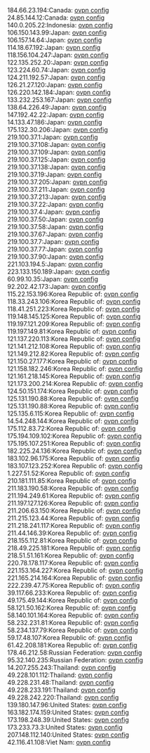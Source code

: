 184.66.23.194:Canada: [ovpn config](vpn/184_66_23_194.ovpn)  
24.85.144.12:Canada: [ovpn config](vpn/24_85_144_12.ovpn)  
140.0.205.22:Indonesia: [ovpn config](vpn/140_0_205_22.ovpn)  
106.150.143.99:Japan: [ovpn config](vpn/106_150_143_99.ovpn)  
106.157.14.64:Japan: [ovpn config](vpn/106_157_14_64.ovpn)  
114.18.67.192:Japan: [ovpn config](vpn/114_18_67_192.ovpn)  
118.156.104.247:Japan: [ovpn config](vpn/118_156_104_247.ovpn)  
122.135.252.20:Japan: [ovpn config](vpn/122_135_252_20.ovpn)  
123.224.60.74:Japan: [ovpn config](vpn/123_224_60_74.ovpn)  
124.211.192.57:Japan: [ovpn config](vpn/124_211_192_57.ovpn)  
126.21.27.120:Japan: [ovpn config](vpn/126_21_27_120.ovpn)  
126.220.142.184:Japan: [ovpn config](vpn/126_220_142_184.ovpn)  
133.232.253.167:Japan: [ovpn config](vpn/133_232_253_167.ovpn)  
138.64.226.49:Japan: [ovpn config](vpn/138_64_226_49.ovpn)  
147.192.42.22:Japan: [ovpn config](vpn/147_192_42_22.ovpn)  
14.133.47.186:Japan: [ovpn config](vpn/14_133_47_186.ovpn)  
175.132.30.206:Japan: [ovpn config](vpn/175_132_30_206.ovpn)  
219.100.37.1:Japan: [ovpn config](vpn/219_100_37_1.ovpn)  
219.100.37.108:Japan: [ovpn config](vpn/219_100_37_108.ovpn)  
219.100.37.109:Japan: [ovpn config](vpn/219_100_37_109.ovpn)  
219.100.37.125:Japan: [ovpn config](vpn/219_100_37_125.ovpn)  
219.100.37.138:Japan: [ovpn config](vpn/219_100_37_138.ovpn)  
219.100.37.19:Japan: [ovpn config](vpn/219_100_37_19.ovpn)  
219.100.37.205:Japan: [ovpn config](vpn/219_100_37_205.ovpn)  
219.100.37.211:Japan: [ovpn config](vpn/219_100_37_211.ovpn)  
219.100.37.213:Japan: [ovpn config](vpn/219_100_37_213.ovpn)  
219.100.37.22:Japan: [ovpn config](vpn/219_100_37_22.ovpn)  
219.100.37.4:Japan: [ovpn config](vpn/219_100_37_4.ovpn)  
219.100.37.50:Japan: [ovpn config](vpn/219_100_37_50.ovpn)  
219.100.37.58:Japan: [ovpn config](vpn/219_100_37_58.ovpn)  
219.100.37.67:Japan: [ovpn config](vpn/219_100_37_67.ovpn)  
219.100.37.7:Japan: [ovpn config](vpn/219_100_37_7.ovpn)  
219.100.37.77:Japan: [ovpn config](vpn/219_100_37_77.ovpn)  
219.100.37.90:Japan: [ovpn config](vpn/219_100_37_90.ovpn)  
221.103.194.5:Japan: [ovpn config](vpn/221_103_194_5.ovpn)  
223.133.150.189:Japan: [ovpn config](vpn/223_133_150_189.ovpn)  
60.99.10.35:Japan: [ovpn config](vpn/60_99_10_35.ovpn)  
92.202.42.173:Japan: [ovpn config](vpn/92_202_42_173.ovpn)  
115.22.153.196:Korea Republic of: [ovpn config](vpn/115_22_153_196.ovpn)  
118.33.243.106:Korea Republic of: [ovpn config](vpn/118_33_243_106.ovpn)  
118.41.251.223:Korea Republic of: [ovpn config](vpn/118_41_251_223.ovpn)  
119.148.145.125:Korea Republic of: [ovpn config](vpn/119_148_145_125.ovpn)  
119.197.121.209:Korea Republic of: [ovpn config](vpn/119_197_121_209.ovpn)  
119.197.149.81:Korea Republic of: [ovpn config](vpn/119_197_149_81.ovpn)  
121.137.220.113:Korea Republic of: [ovpn config](vpn/121_137_220_113.ovpn)  
121.141.212.108:Korea Republic of: [ovpn config](vpn/121_141_212_108.ovpn)  
121.149.212.82:Korea Republic of: [ovpn config](vpn/121_149_212_82.ovpn)  
121.150.27.177:Korea Republic of: [ovpn config](vpn/121_150_27_177.ovpn)  
121.158.182.246:Korea Republic of: [ovpn config](vpn/121_158_182_246.ovpn)  
121.161.218.145:Korea Republic of: [ovpn config](vpn/121_161_218_145.ovpn)  
121.173.200.214:Korea Republic of: [ovpn config](vpn/121_173_200_214.ovpn)  
124.50.151.174:Korea Republic of: [ovpn config](vpn/124_50_151_174.ovpn)  
125.131.190.88:Korea Republic of: [ovpn config](vpn/125_131_190_88.ovpn)  
125.131.190.88:Korea Republic of: [ovpn config](vpn/125_131_190_88.ovpn)  
125.135.6.115:Korea Republic of: [ovpn config](vpn/125_135_6_115.ovpn)  
14.54.248.144:Korea Republic of: [ovpn config](vpn/14_54_248_144.ovpn)  
175.112.83.72:Korea Republic of: [ovpn config](vpn/175_112_83_72.ovpn)  
175.194.109.102:Korea Republic of: [ovpn config](vpn/175_194_109_102.ovpn)  
175.195.107.251:Korea Republic of: [ovpn config](vpn/175_195_107_251.ovpn)  
182.225.24.136:Korea Republic of: [ovpn config](vpn/182_225_24_136.ovpn)  
183.102.96.175:Korea Republic of: [ovpn config](vpn/183_102_96_175.ovpn)  
183.107.123.252:Korea Republic of: [ovpn config](vpn/183_107_123_252.ovpn)  
1.227.51.52:Korea Republic of: [ovpn config](vpn/1_227_51_52.ovpn)  
210.181.111.85:Korea Republic of: [ovpn config](vpn/210_181_111_85.ovpn)  
211.183.190.58:Korea Republic of: [ovpn config](vpn/211_183_190_58.ovpn)  
211.194.249.61:Korea Republic of: [ovpn config](vpn/211_194_249_61.ovpn)  
211.197.127.126:Korea Republic of: [ovpn config](vpn/211_197_127_126.ovpn)  
211.206.63.150:Korea Republic of: [ovpn config](vpn/211_206_63_150.ovpn)  
211.215.123.44:Korea Republic of: [ovpn config](vpn/211_215_123_44.ovpn)  
211.218.241.117:Korea Republic of: [ovpn config](vpn/211_218_241_117.ovpn)  
211.44.146.39:Korea Republic of: [ovpn config](vpn/211_44_146_39.ovpn)  
218.155.112.81:Korea Republic of: [ovpn config](vpn/218_155_112_81.ovpn)  
218.49.225.181:Korea Republic of: [ovpn config](vpn/218_49_225_181.ovpn)  
218.51.51.161:Korea Republic of: [ovpn config](vpn/218_51_51_161.ovpn)  
220.78.178.117:Korea Republic of: [ovpn config](vpn/220_78_178_117.ovpn)  
221.153.164.227:Korea Republic of: [ovpn config](vpn/221_153_164_227.ovpn)  
221.165.214.164:Korea Republic of: [ovpn config](vpn/221_165_214_164.ovpn)  
222.239.47.75:Korea Republic of: [ovpn config](vpn/222_239_47_75.ovpn)  
39.117.66.233:Korea Republic of: [ovpn config](vpn/39_117_66_233.ovpn)  
49.175.49.144:Korea Republic of: [ovpn config](vpn/49_175_49_144.ovpn)  
58.121.50.162:Korea Republic of: [ovpn config](vpn/58_121_50_162.ovpn)  
58.140.101.164:Korea Republic of: [ovpn config](vpn/58_140_101_164.ovpn)  
58.232.231.81:Korea Republic of: [ovpn config](vpn/58_232_231_81.ovpn)  
58.234.137.79:Korea Republic of: [ovpn config](vpn/58_234_137_79.ovpn)  
59.17.48.107:Korea Republic of: [ovpn config](vpn/59_17_48_107.ovpn)  
61.42.208.181:Korea Republic of: [ovpn config](vpn/61_42_208_181.ovpn)  
178.46.212.58:Russian Federation: [ovpn config](vpn/178_46_212_58.ovpn)  
95.32.140.235:Russian Federation: [ovpn config](vpn/95_32_140_235.ovpn)  
14.207.255.243:Thailand: [ovpn config](vpn/14_207_255_243.ovpn)  
49.228.101.112:Thailand: [ovpn config](vpn/49_228_101_112.ovpn)  
49.228.231.48:Thailand: [ovpn config](vpn/49_228_231_48.ovpn)  
49.228.233.191:Thailand: [ovpn config](vpn/49_228_233_191.ovpn)  
49.228.242.220:Thailand: [ovpn config](vpn/49_228_242_220.ovpn)  
139.180.147.96:United States: [ovpn config](vpn/139_180_147_96.ovpn)  
163.182.174.159:United States: [ovpn config](vpn/163_182_174_159.ovpn)  
173.198.248.39:United States: [ovpn config](vpn/173_198_248_39.ovpn)  
173.233.73.3:United States: [ovpn config](vpn/173_233_73_3.ovpn)  
207.148.112.140:United States: [ovpn config](vpn/207_148_112_140.ovpn)  
42.116.41.108:Viet Nam: [ovpn config](vpn/42_116_41_108.ovpn)  

